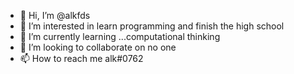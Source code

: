 - 👋 Hi, I’m @alkfds
- 👀 I’m interested in learn programming and finish the high school
- 🌱 I’m currently learning ...computational thinking
- 💞️ I’m looking to collaborate on no one
- 📫 How to reach me alk#0762

<!---
alkfds/alkfds is a ✨ special ✨ repository because its `README.md` (this file) appears on your GitHub profile.
You can click the Preview link to take a look at your changes.
--->
